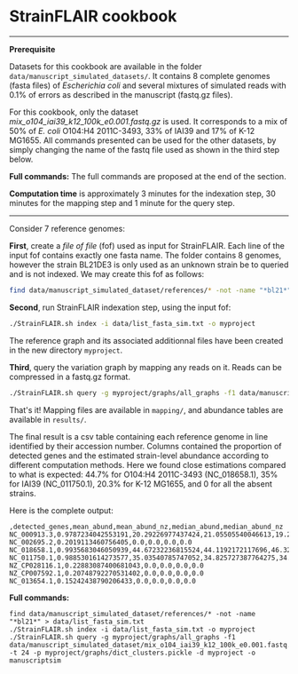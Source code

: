 # StrainFLAIR cookbook

- - - -
**Prerequisite**

Datasets for this cookbook are available in the folder `data/manuscript_simulated_datasets/`. It contains 8 complete genomes (fasta files) of *Escherichia coli* and several mixtures of simulated reads with 0.1% of errors as described in the manuscript (fastq.gz files).

For this cookbook, only the dataset *mix_o104_iai39_k12_100k_e0.001.fastq.gz* is used. It corresponds to a mix of 50% of *E. coli* O104:H4 2011C-3493, 33% of IAI39 and 17% of K-12 MG1655. All commands presented can be used for the other datasets, by simply changing the name of the fastq file used as shown in the third step below.

**Full commands:** The full commands are proposed at the end of the section.

**Computation time** is approximately 3 minutes for the indexation step, 30 minutes for the mapping step and 1 minute for the query step.
- - - -

Consider 7 reference genomes:

**First**, create a *file of file* (fof) used as input for StrainFLAIR. Each line of the input fof contains exactly one fasta name. The folder contains 8 genomes, however the strain BL21DE3 is only used as an unknown strain be to queried and is not indexed. We may create this fof as follows:

```bash
find data/manuscript_simulated_dataset/references/* -not -name "*bl21*" > data/list_fasta_sim.txt
```

**Second**, run StrainFLAIR indexation step, using the input fof:

```bash
./StrainFLAIR.sh index -i data/list_fasta_sim.txt -o myproject
```

The reference graph and its associated additionnal files have been created in the new directory `myproject`.

**Third**, query the variation graph by mapping any reads on it. Reads can be compressed in a fastq.gz format. 

```bash
./StrainFLAIR.sh query -g myproject/graphs/all_graphs -f1 data/manuscript_simulated_dataset/mix_o104_iai39_k12_100k_e0.001.fastq.gz -t 24 -p myproject/graphs/dict_clusters.pickle -d myproject -o manuscriptsim
```

That's it! Mapping files are available in `mapping/`, and abundance tables are available in `results/`.

The final result is a csv table containing each reference genome in line identified by their accession number. Columns contained the proportion of detected genes and the estimated strain-level abundance according to different computation methods. Here we found close estimations compared to what is expected: 44.7% for O104:H4 2011C-3493 (NC_018658.1), 35% for IAI39 (NC_011750.1), 20.3% for K-12 MG1655, and 0 for all the absent strains.

Here is the complete output:
```
,detected_genes,mean_abund,mean_abund_nz,median_abund,median_abund_nz
NC_000913.3,0.9787234042553191,20.29226977437424,21.05505540046613,19.25596456585335,19.939248305563503
NC_002695.2,0.2019113460756405,0.0,0.0,0.0,0.0
NC_018658.1,0.9935683046050939,44.67232236815524,44.1192172117696,46.3219304819112,45.76611823931458
NC_011750.1,0.9885301614273577,35.03540785747052,34.825727387764275,34.42210495223545,34.29463345512191
NZ_CP028116.1,0.22883087400681043,0.0,0.0,0.0,0.0
NZ_CP007592.1,0.20748792270531402,0.0,0.0,0.0,0.0
NC_013654.1,0.15242438790206433,0.0,0.0,0.0,0.0
```


**Full commands:**

```
find data/manuscript_simulated_dataset/references/* -not -name "*bl21*" > data/list_fasta_sim.txt
./StrainFLAIR.sh index -i data/list_fasta_sim.txt -o myproject
./StrainFLAIR.sh query -g myproject/graphs/all_graphs -f1 data/manuscript_simulated_dataset/mix_o104_iai39_k12_100k_e0.001.fastq.gz -t 24 -p myproject/graphs/dict_clusters.pickle -d myproject -o manuscriptsim
```
